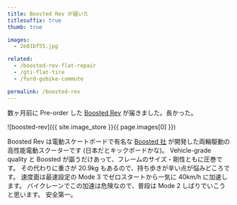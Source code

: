 ```yaml
---
title: Boosted Rev が届いた
titlesuffix: true
thumb: true

images:
  - 2e81bf55.jpg

related:
  - /boosted-rev-flat-repair
  - /gti-flat-tire
  - /ford-gobike-commute

permalink: /boosted-rev
---
```


数ヶ月前に Pre-order した [Boosted Rev](https://boostedboards.com/vehicles/scooters/boosted-rev/) が届きました。長かった。

![boosted-rev]({{ site.image_store }}{{ page.images[0] }})

Boosted Rev は電動スケートボードで有名な [Boosted 社](https://boostedboards.com/about) が開発した両輪駆動の高性能電動スクーターです (日本だとキックボードかな)。
Vehicle-grade quality と Boosted が謳うだけあって、フレームのサイズ・剛性ともに圧巻です。
その代わりに重さが 20.9kg もあるので、持ち歩きが辛い点が悩みどころです。
速度面は最速設定の Mode 3 でゼロスタートから一気に 40km/h に加速します。
バイクレーンでこの加速は危険なので、普段は Mode 2 しばりでいこうと思います。
安全第一。
